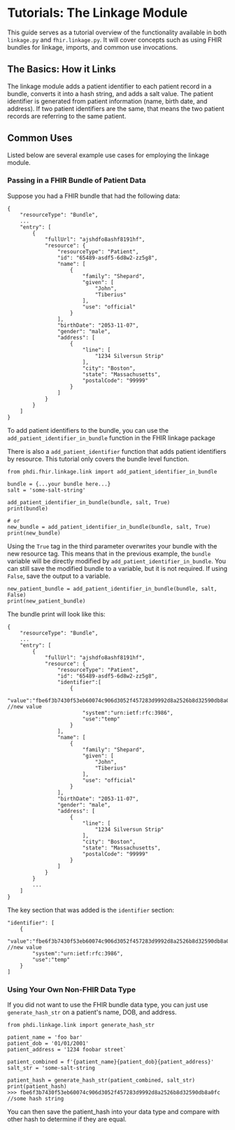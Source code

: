 # Tutorials: The Linkage Module

This guide serves as a tutorial overview of the functionality available in both `linkage.py` and `fhir.linkage.py`. It will cover concepts such as using FHIR bundles for linkage, imports, and common use invocations.

## The Basics: How it Links

The linkage module adds a patient identifier to each patient record in a bundle, converts it into a hash string, and adds a salt value. The patient identifier is generated from patient information (name, birth date, and address). If two patient identifiers are the same, that means the two patient records are referring to the same patient.

## Common Uses

Listed below are several example use cases for employing the linkage module.

### Passing in a FHIR Bundle of Patient Data

Suppose you had a FHIR bundle that had the following data:

```
{
    "resourceType": "Bundle",
    ...
    "entry": [
        {
            "fullUrl": "ajshdfo8ashf8191hf",
            "resource": {
                "resourceType": "Patient",
                "id": "65489-asdf5-6d8w2-zz5g8",
                "name": [
                    {
                        "family": "Shepard",
                        "given": [
                            "John",
                            "Tiberius"
                        ],
                        "use": "official"
                    }
                ],
                "birthDate": "2053-11-07",
                "gender": "male",
                "address": [
                    {
                        "line": [
                            "1234 Silversun Strip"
                        ],
                        "city": "Boston",
                        "state": "Massachusetts",
                        "postalCode": "99999"
                    }
                ]
            }
        }
    ]
}
```

To add patient identifiers to the bundle, you can use the `add_patient_identifier_in_bundle` function in the FHIR linkage package

There is also a `add_patient_identifier` function that adds patient identifiers by resource. This tutorial only covers the bundle level function.

```
from phdi.fhir.linkage.link import add_patient_identifier_in_bundle

bundle = {...your bundle here...}
salt = 'some-salt-string'

add_patient_identifier_in_bundle(bundle, salt, True)
print(bundle)

# or
new_bundle = add_patient_identifier_in_bundle(bundle, salt, True)
print(new_bundle)
```

Using the `True` tag in the third parameter overwrites your bundle with the new resource tag. This means that in the previous example, the `bundle` variable will be directly modified by `add_patient_identifier_in_bundle`. You can still save the modified bundle to a variable, but it is not required. If using `False`, save the output to a variable.

```
new_patient_bundle = add_patient_identifier_in_bundle(bundle, salt, False)
print(new_patient_bundle)
```

The bundle print will look like this:

```
{
    "resourceType": "Bundle",
    ...
    "entry": [
        {
            "fullUrl": "ajshdfo8ashf8191hf",
            "resource": {
                "resourceType": "Patient",
                "id": "65489-asdf5-6d8w2-zz5g8",
                "identifier":[
                    {
                        "value":"fbe6f3b7430f53eb60074c906d3052f457283d9992d8a2526b8d32590db8a0fc", //new value
                        "system":"urn:ietf:rfc:3986",
                        "use":"temp"
                    }
                ],
                "name": [
                    {
                        "family": "Shepard",
                        "given": [
                            "John",
                            "Tiberius"
                        ],
                        "use": "official"
                    }
                ],
                "birthDate": "2053-11-07",
                "gender": "male",
                "address": [
                    {
                        "line": [
                            "1234 Silversun Strip"
                        ],
                        "city": "Boston",
                        "state": "Massachusetts",
                        "postalCode": "99999"
                    }
                ]
            }
        }
        ...
    ]
}
```

The key section that was added is the `identifier` section:

```
"identifier": [
    {
        "value":"fbe6f3b7430f53eb60074c906d3052f457283d9992d8a2526b8d32590db8a0fc", //new value
        "system":"urn:ietf:rfc:3986",
        "use":"temp"
    }
]
```

### Using Your Own Non-FHIR Data Type

If you did not want to use the FHIR bundle data type, you can just use `generate_hash_str` on a patient's name, DOB, and address.

```
from phdi.linkage.link import generate_hash_str

patient_name = 'foo bar'
patient_dob = '01/01/2001'
patient_address = '1234 foobar street`

patient_combined = f'{patient_name}{patient_dob}{patient_address}'
salt_str = 'some-salt-string

patient_hash = generate_hash_str(patient_combined, salt_str)
print(patient_hash)
>>> fbe6f3b7430f53eb60074c906d3052f457283d9992d8a2526b8d32590db8a0fc //some hash string
```

You can then save the patient_hash into your data type and compare with other hash to determine if they are equal.

